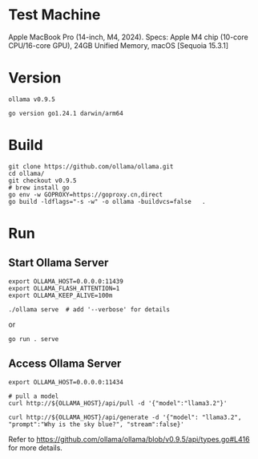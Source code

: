 # Test Machine
Apple MacBook Pro (14-inch, M4, 2024). Specs: Apple M4 chip (10-core CPU/16-core GPU), 24GB Unified Memory, macOS [Sequoia 15.3.1]

# Version
```shell
ollama v0.9.5

go version go1.24.1 darwin/arm64
```
# Build
```shell
git clone https://github.com/ollama/ollama.git
cd ollama/
git checkout v0.9.5
# brew install go
go env -w GOPROXY=https://goproxy.cn,direct
go build -ldflags="-s -w" -o ollama -buildvcs=false   .
```

# Run
## Start Ollama Server
```shell
export OLLAMA_HOST=0.0.0.0:11439
export OLLAMA_FLASH_ATTENTION=1
export OLLAMA_KEEP_ALIVE=100m
```

```shell
./ollama serve  # add '--verbose' for details
```
or 
```shell
go run . serve
```
## Access Ollama Server
```shell
export OLLAMA_HOST=0.0.0.0:11434

# pull a model
curl http://${OLLAMA_HOST}/api/pull -d '{"model":"llama3.2"}'

curl http://${OLLAMA_HOST}/api/generate -d '{"model": "llama3.2", "prompt":"Why is the sky blue?", "stream":false}'
```
Refer to https://github.com/ollama/ollama/blob/v0.9.5/api/types.go#L416 for more details.
